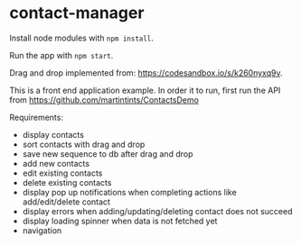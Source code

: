 # contact-manager

Install node modules with `npm install`.

Run the app with `npm start`.

Drag and drop implemented from: https://codesandbox.io/s/k260nyxq9v.

This is a front end application example. In order it to run, first run the API from https://github.com/martintints/ContactsDemo

Requirements:

- display contacts
- sort contacts with drag and drop
- save new sequence to db after drag and drop
- add new contacts
- edit existing contacts
- delete existing contacts
- display pop up notifications when completing actions like add/edit/delete contact
- display errors when adding/updating/deleting contact does not succeed
- display loading spinner when data is not fetched yet
- navigation

